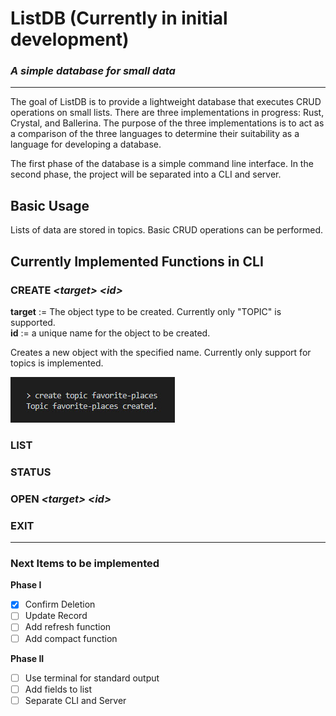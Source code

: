 # ListDB (Currently in initial development)

### _A simple database for **small** data_

---

The goal of ListDB is to provide a lightweight database that executes CRUD operations on small lists. There are three implementations in progress: Rust, Crystal, and Ballerina. The purpose of the three implementations is to act as a comparison of the three languages to determine their suitability as a language for developing a database.

The first phase of the database is a simple command line interface. In the second phase, the project will be separated into a CLI and server.

## Basic Usage

Lists of data are stored in topics. Basic CRUD operations can be performed.

## Currently Implemented Functions in CLI

### CREATE _\<target\> \<id\>_

**target** := The object type to be created. Currently only "TOPIC" is supported.  
**id** := a unique name for the object to be created.

Creates a new object with the specified name. Currently only support for topics is implemented.

![create example](img/create-example.jpg)

### LIST

### STATUS

### OPEN _\<target\> \<id\>_

### EXIT

---

### Next Items to be implemented

**Phase I**

- [x] Confirm Deletion
- [ ] Update Record
- [ ] Add refresh function
- [ ] Add compact function

**Phase II**

- [ ] Use terminal for standard output
- [ ] Add fields to list
- [ ] Separate CLI and Server
